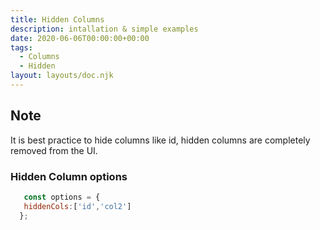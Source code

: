 ```yaml
---
title: Hidden Columns
description: intallation & simple examples
date: 2020-06-06T00:00:00+00:00
tags:
  - Columns
  - Hidden
layout: layouts/doc.njk
---
```

## Note
It is best practice to hide columns like id, hidden columns are completely removed from the UI.

### Hidden Column options

 ```js
    const options = {
    hiddenCols:['id','col2']
   };

```


